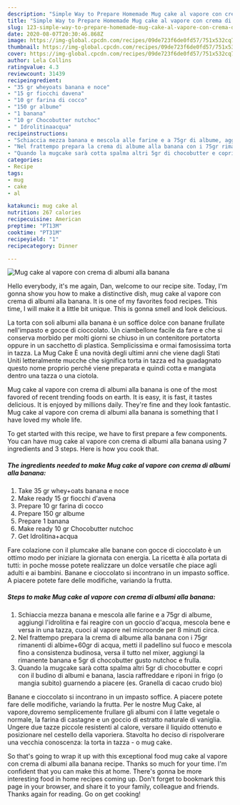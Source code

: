```yaml
---
description: "Simple Way to Prepare Homemade Mug cake al vapore con crema di albumi alla banana"
title: "Simple Way to Prepare Homemade Mug cake al vapore con crema di albumi alla banana"
slug: 123-simple-way-to-prepare-homemade-mug-cake-al-vapore-con-crema-di-albumi-alla-banana
date: 2020-08-07T20:30:46.868Z
image: https://img-global.cpcdn.com/recipes/09de723f6de0fd57/751x532cq70/mug-cake-al-vapore-con-crema-di-albumi-alla-banana-recipe-main-photo.jpg
thumbnail: https://img-global.cpcdn.com/recipes/09de723f6de0fd57/751x532cq70/mug-cake-al-vapore-con-crema-di-albumi-alla-banana-recipe-main-photo.jpg
cover: https://img-global.cpcdn.com/recipes/09de723f6de0fd57/751x532cq70/mug-cake-al-vapore-con-crema-di-albumi-alla-banana-recipe-main-photo.jpg
author: Lela Collins
ratingvalue: 4.3
reviewcount: 31439
recipeingredient:
- "35 gr wheyoats banana e noce"
- "15 gr fiocchi davena"
- "10 gr farina di cocco"
- "150 gr albume"
- "1 banana"
- "10 gr Chocobutter nutchoc"
- " Idrolitinaacqua"
recipeinstructions:
- "Schiaccia mezza banana e mescola alle farine e a 75gr di albume, aggiungi l&#39;idrolitina e fai reagire con un goccio d&#39;acqua, mescola bene e versa in una tazza, cuoci al vapore nel microonde per 8 minuti circa."
- "Nel frattempo prepara la crema di albume alla banana con i 75gr rimanenti di albime+60gr di acqua, metti il padellino sul fuoco e mescola fino a consistenza budinosa, versa il tutto nel mixer, aggiungi la rimanente banana e 5gr di chocobutter gusto nutchoc e frulla."
- "Quando la mugcake sarà cotta spalma altri 5gr di chocobutter e copri con il budino di albumi e banana, lascia raffreddare e riponi in frigo (o mangia subito) guarnendo a piacere (es. Granella di cacao crudo bio)"
categories:
- Recipe
tags:
- mug
- cake
- al

katakunci: mug cake al 
nutrition: 267 calories
recipecuisine: American
preptime: "PT13M"
cooktime: "PT31M"
recipeyield: "1"
recipecategory: Dinner

---
```



![Mug cake al vapore con crema di albumi alla banana](https://img-global.cpcdn.com/recipes/09de723f6de0fd57/751x532cq70/mug-cake-al-vapore-con-crema-di-albumi-alla-banana-recipe-main-photo.jpg)

Hello everybody, it's me again, Dan, welcome to our recipe site. Today, I'm gonna show you how to make a distinctive dish, mug cake al vapore con crema di albumi alla banana. It is one of my favorites food recipes. This time, I will make it a little bit unique. This is gonna smell and look delicious.

La torta con soli albumi alla banana è un soffice dolce con banane frullate nell&#39;impasto e gocce di cioccolato. Un ciambellone facile da fare e che si conserva morbido per molti giorni se chiuso in un contenitore portatorta oppure in un sacchetto di plastica. Semplicissima e ormai famosissima torta in tazza. La Mug Cake È una novità degli ultimi anni che viene dagli Stati Uniti letteralmente mucche che significa torta in tazza ed ha guadagnato questo nome proprio perché viene preparata e quindi cotta e mangiata dentro una tazza o una ciotola.

Mug cake al vapore con crema di albumi alla banana is one of the most favored of recent trending foods on earth. It is easy, it is fast, it tastes delicious. It is enjoyed by millions daily. They're fine and they look fantastic. Mug cake al vapore con crema di albumi alla banana is something that I have loved my whole life.


To get started with this recipe, we have to first prepare a few components. You can have mug cake al vapore con crema di albumi alla banana using 7 ingredients and 3 steps. Here is how you cook that.

<!--inarticleads1-->

##### The ingredients needed to make Mug cake al vapore con crema di albumi alla banana:

1. Take 35 gr whey+oats banana e noce
1. Make ready 15 gr fiocchi d&#39;avena
1. Prepare 10 gr farina di cocco
1. Prepare 150 gr albume
1. Prepare 1 banana
1. Make ready 10 gr Chocobutter nutchoc
1. Get  Idrolitina+acqua


Fare colazione con il plumcake alle banane con gocce di cioccolato è un ottimo modo per iniziare la giornata con energia. La ricetta è alla portata di tutti: in poche mosse potete realizzare un dolce versatile che piace agli adulti e ai bambini. Banane e cioccolato si incontrano in un impasto soffice. A piacere potete fare delle modifiche, variando la frutta. 

<!--inarticleads2-->

##### Steps to make Mug cake al vapore con crema di albumi alla banana:

1. Schiaccia mezza banana e mescola alle farine e a 75gr di albume, aggiungi l&#39;idrolitina e fai reagire con un goccio d&#39;acqua, mescola bene e versa in una tazza, cuoci al vapore nel microonde per 8 minuti circa.
1. Nel frattempo prepara la crema di albume alla banana con i 75gr rimanenti di albime+60gr di acqua, metti il padellino sul fuoco e mescola fino a consistenza budinosa, versa il tutto nel mixer, aggiungi la rimanente banana e 5gr di chocobutter gusto nutchoc e frulla.
1. Quando la mugcake sarà cotta spalma altri 5gr di chocobutter e copri con il budino di albumi e banana, lascia raffreddare e riponi in frigo (o mangia subito) guarnendo a piacere (es. Granella di cacao crudo bio)


Banane e cioccolato si incontrano in un impasto soffice. A piacere potete fare delle modifiche, variando la frutta. Per le nostre Mug Cake, al vapore,dovremo semplicemente frullare gli albumi con il latte vegetale o normale, la farina di castagne e un goccio di estratto naturale di vaniglia. Ungere due tazze piccole resistenti al calore, versare il liquido ottenuto e posizionare nel cestello della vaporiera. Stavolta ho deciso di rispolverare una vecchia conoscenza: la torta in tazza - o mug cake. 

So that's going to wrap it up with this exceptional food mug cake al vapore con crema di albumi alla banana recipe. Thanks so much for your time. I'm confident that you can make this at home. There's gonna be more interesting food in home recipes coming up. Don't forget to bookmark this page in your browser, and share it to your family, colleague and friends. Thanks again for reading. Go on get cooking!
